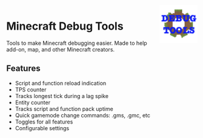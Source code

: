 <img align="right" width="100" height="100" src="./src/pack_icon.png">

# Minecraft Debug Tools

Tools to make Minecraft debugging easier. Made to help add-on, map, and other Minecraft creators.

## Features

- Script and function reload indication
- TPS counter
- Tracks longest tick during a lag spike
- Entity counter
- Tracks script and function pack uptime
- Quick gamemode change commands: .gms, .gmc, etc
- Toggles for all features
- Configurable settings
